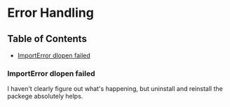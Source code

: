 # Error Handling
## Table of Contents
- [ImportError dlopen failed](#importerror-dlopen-failed)
### ImportError dlopen failed
I haven't clearly figure out what's happening, but uninstall and reinstall the packege absolutely helps.

